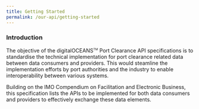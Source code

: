 ```yaml
---
title: Getting Started
permalink: /our-api/getting-started
---
```

<h3><strong>Introduction</strong></h3>

The objective of the digitalOCEANS<sup><font style="font-size: 0.7em;">TM</font></sup> Port Clearance API specifications is to standardise the technical implementation for port clearance related data between data consumers and providers. This would steamline the implementation efforts by port authorities and the industry to enable interoperability between various systems.

Building on the IMO Compendium on Facilitation and Electronic Business, this specification lists the APIs to be implemented for both data consumers and providers to effectively exchange these data elements.